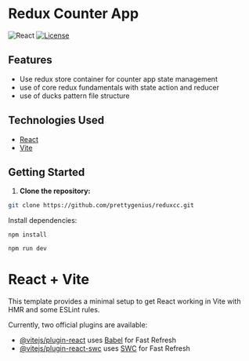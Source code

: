 # Redux Counter App
![React](https://img.shields.io/badge/react-%2320232a.svg?style=for-the-badge&logo=react&logoColor=%2361DAFB)
[![License](https://img.shields.io/badge/License-MIT-blue.svg)](https://github.com/git/git-scm.com/blob/main/MIT-LICENSE.txt)



## Features

-  Use redux store container for counter app state management 
-  use of core redux fundamentals with state action and reducer
-  use of ducks pattern file structure

## Technologies Used

- [React](https://reactjs.org/)
- [Vite](https://vitejs.dev/)


## Getting Started

1. **Clone the repository:**

```bash
git clone https://github.com/prettygenius/reduxcc.git
```
Install dependencies:
```
npm install
```
``` 
npm run dev
```
# React + Vite

This template provides a minimal setup to get React working in Vite with HMR and some ESLint rules.

Currently, two official plugins are available:

- [@vitejs/plugin-react](https://github.com/vitejs/vite-plugin-react/blob/main/packages/plugin-react/README.md) uses [Babel](https://babeljs.io/) for Fast Refresh
- [@vitejs/plugin-react-swc](https://github.com/vitejs/vite-plugin-react-swc) uses [SWC](https://swc.rs/) for Fast Refresh
